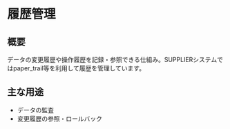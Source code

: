 # 履歴管理

## 概要
データの変更履歴や操作履歴を記録・参照できる仕組み。SUPPLIERシステムではpaper_trail等を利用して履歴を管理しています。

## 主な用途
- データの監査
- 変更履歴の参照・ロールバック 